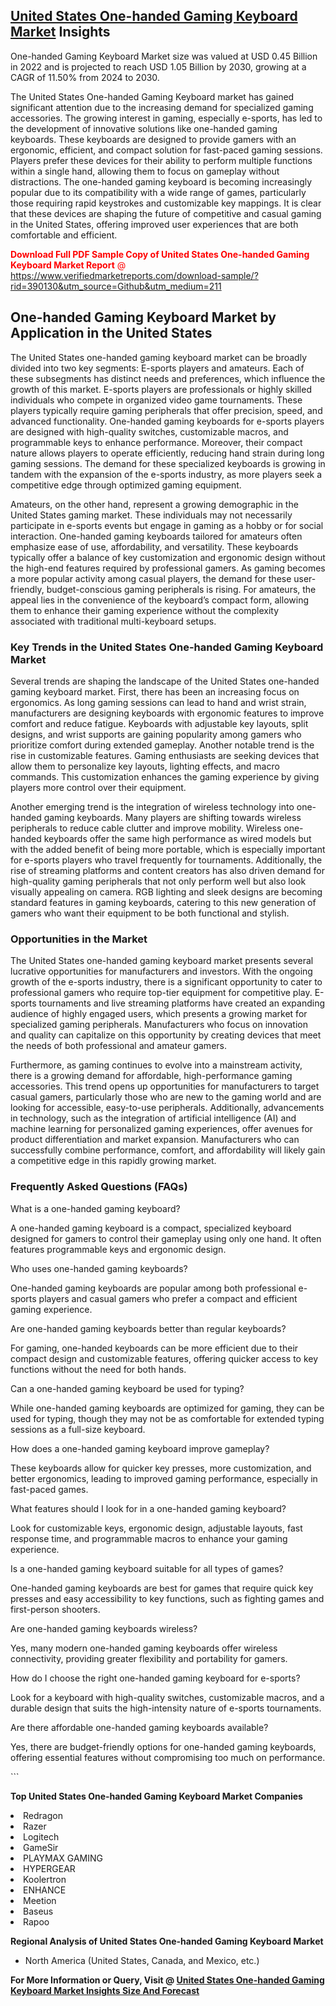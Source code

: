 <h2><a href="https://www.verifiedmarketreports.com/download-sample/?rid=390130&amp;utm_source=Github&amp;utm_medium=211" target="_blank">United States One-handed Gaming Keyboard Market</a> Insights</h2><p>One-handed Gaming Keyboard Market size was valued at USD 0.45 Billion in 2022 and is projected to reach USD 1.05 Billion by 2030, growing at a CAGR of 11.50% from 2024 to 2030.</p><p><p>The United States One-handed Gaming Keyboard market has gained significant attention due to the increasing demand for specialized gaming accessories. The growing interest in gaming, especially e-sports, has led to the development of innovative solutions like one-handed gaming keyboards. These keyboards are designed to provide gamers with an ergonomic, efficient, and compact solution for fast-paced gaming sessions. Players prefer these devices for their ability to perform multiple functions within a single hand, allowing them to focus on gameplay without distractions. The one-handed gaming keyboard is becoming increasingly popular due to its compatibility with a wide range of games, particularly those requiring rapid keystrokes and customizable key mappings. It is clear that these devices are shaping the future of competitive and casual gaming in the United States, offering improved user experiences that are both comfortable and efficient.</p><p><p><span class=""><span style="color: #ff0000;"><strong>Download Full PDF Sample Copy of United States One-handed Gaming Keyboard Market Report</strong> @ </span><a href="https://www.verifiedmarketreports.com/download-sample/?rid=390130&amp;utm_source=Github&amp;utm_medium=211" target="_blank">https://www.verifiedmarketreports.com/download-sample/?rid=390130&amp;utm_source=Github&amp;utm_medium=211</a></span></p></p><h2>One-handed Gaming Keyboard Market by Application in the United States</h2><p>The United States one-handed gaming keyboard market can be broadly divided into two key segments: E-sports players and amateurs. Each of these subsegments has distinct needs and preferences, which influence the growth of this market. E-sports players are professionals or highly skilled individuals who compete in organized video game tournaments. These players typically require gaming peripherals that offer precision, speed, and advanced functionality. One-handed gaming keyboards for e-sports players are designed with high-quality switches, customizable macros, and programmable keys to enhance performance. Moreover, their compact nature allows players to operate efficiently, reducing hand strain during long gaming sessions. The demand for these specialized keyboards is growing in tandem with the expansion of the e-sports industry, as more players seek a competitive edge through optimized gaming equipment.</p><p>Amateurs, on the other hand, represent a growing demographic in the United States gaming market. These individuals may not necessarily participate in e-sports events but engage in gaming as a hobby or for social interaction. One-handed gaming keyboards tailored for amateurs often emphasize ease of use, affordability, and versatility. These keyboards typically offer a balance of key customization and ergonomic design without the high-end features required by professional gamers. As gaming becomes a more popular activity among casual players, the demand for these user-friendly, budget-conscious gaming peripherals is rising. For amateurs, the appeal lies in the convenience of the keyboard’s compact form, allowing them to enhance their gaming experience without the complexity associated with traditional multi-keyboard setups.</p><h3>Key Trends in the United States One-handed Gaming Keyboard Market</h3><p>Several trends are shaping the landscape of the United States one-handed gaming keyboard market. First, there has been an increasing focus on ergonomics. As long gaming sessions can lead to hand and wrist strain, manufacturers are designing keyboards with ergonomic features to improve comfort and reduce fatigue. Keyboards with adjustable key layouts, split designs, and wrist supports are gaining popularity among gamers who prioritize comfort during extended gameplay. Another notable trend is the rise in customizable features. Gaming enthusiasts are seeking devices that allow them to personalize key layouts, lighting effects, and macro commands. This customization enhances the gaming experience by giving players more control over their equipment.</p><p>Another emerging trend is the integration of wireless technology into one-handed gaming keyboards. Many players are shifting towards wireless peripherals to reduce cable clutter and improve mobility. Wireless one-handed keyboards offer the same high performance as wired models but with the added benefit of being more portable, which is especially important for e-sports players who travel frequently for tournaments. Additionally, the rise of streaming platforms and content creators has also driven demand for high-quality gaming peripherals that not only perform well but also look visually appealing on camera. RGB lighting and sleek designs are becoming standard features in gaming keyboards, catering to this new generation of gamers who want their equipment to be both functional and stylish.</p><h3>Opportunities in the Market</h3><p>The United States one-handed gaming keyboard market presents several lucrative opportunities for manufacturers and investors. With the ongoing growth of the e-sports industry, there is a significant opportunity to cater to professional gamers who require top-tier equipment for competitive play. E-sports tournaments and live streaming platforms have created an expanding audience of highly engaged users, which presents a growing market for specialized gaming peripherals. Manufacturers who focus on innovation and quality can capitalize on this opportunity by creating devices that meet the needs of both professional and amateur gamers.</p><p>Furthermore, as gaming continues to evolve into a mainstream activity, there is a growing demand for affordable, high-performance gaming accessories. This trend opens up opportunities for manufacturers to target casual gamers, particularly those who are new to the gaming world and are looking for accessible, easy-to-use peripherals. Additionally, advancements in technology, such as the integration of artificial intelligence (AI) and machine learning for personalized gaming experiences, offer avenues for product differentiation and market expansion. Manufacturers who can successfully combine performance, comfort, and affordability will likely gain a competitive edge in this rapidly growing market.</p><h3>Frequently Asked Questions (FAQs)</h3><p>What is a one-handed gaming keyboard?</p><p>A one-handed gaming keyboard is a compact, specialized keyboard designed for gamers to control their gameplay using only one hand. It often features programmable keys and ergonomic design.</p><p>Who uses one-handed gaming keyboards?</p><p>One-handed gaming keyboards are popular among both professional e-sports players and casual gamers who prefer a compact and efficient gaming experience.</p><p>Are one-handed gaming keyboards better than regular keyboards?</p><p>For gaming, one-handed keyboards can be more efficient due to their compact design and customizable features, offering quicker access to key functions without the need for both hands.</p><p>Can a one-handed gaming keyboard be used for typing?</p><p>While one-handed gaming keyboards are optimized for gaming, they can be used for typing, though they may not be as comfortable for extended typing sessions as a full-size keyboard.</p><p>How does a one-handed gaming keyboard improve gameplay?</p><p>These keyboards allow for quicker key presses, more customization, and better ergonomics, leading to improved gaming performance, especially in fast-paced games.</p><p>What features should I look for in a one-handed gaming keyboard?</p><p>Look for customizable keys, ergonomic design, adjustable layouts, fast response time, and programmable macros to enhance your gaming experience.</p><p>Is a one-handed gaming keyboard suitable for all types of games?</p><p>One-handed gaming keyboards are best for games that require quick key presses and easy accessibility to key functions, such as fighting games and first-person shooters.</p><p>Are one-handed gaming keyboards wireless?</p><p>Yes, many modern one-handed gaming keyboards offer wireless connectivity, providing greater flexibility and portability for gamers.</p><p>How do I choose the right one-handed gaming keyboard for e-sports?</p><p>Look for a keyboard with high-quality switches, customizable macros, and a durable design that suits the high-intensity nature of e-sports tournaments.</p><p>Are there affordable one-handed gaming keyboards available?</p><p>Yes, there are budget-friendly options for one-handed gaming keyboards, offering essential features without compromising too much on performance.</p>```</p><p><strong>Top United States One-handed Gaming Keyboard Market Companies</strong></p><div data-test-id=""><p><li>Redragon</li><li> Razer</li><li> Logitech</li><li> GameSir</li><li> PLAYMAX GAMING</li><li> HYPERGEAR</li><li> Koolertron</li><li> ENHANCE</li><li> Meetion</li><li> Baseus</li><li> Rapoo</li></p><div><strong>Regional Analysis of&nbsp;United States One-handed Gaming Keyboard Market</strong></div><ul><li dir="ltr"><p dir="ltr">North America&nbsp;(United States, Canada, and Mexico, etc.)</p></li></ul><p><strong>For More Information or Query, Visit @&nbsp;</strong><strong><a href="https://www.verifiedmarketreports.com/product/one-handed-gaming-keyboard-market/?utm_source=Github&amp;utm_medium=211" target="_blank">United States One-handed Gaming Keyboard Market Insights Size And Forecast</a></strong></p></div>
